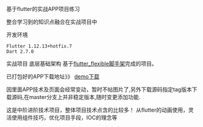 基于flutter的实战APP项目练习

整合学习到的知识点融合在实战项目中

开发环境
```
Flutter 1.12.13+hotfix.7
Dart 2.7.0
```

实战项目 底层基础架构
基于[flutter_flexible脚手架](https://github.com/tec8297729/flutter_flexible "flutter_flexible脚手架")完成的项目。

已打包好的APP下载地址》》
[demo下载](https://github.com/tec8297729/shop_demo_flutter/releases)

因里面APP技术及页面会经常变动，暂时不帖图片了,另外下载源码指定tag版本下载源码,在master分支上并非稳定版本,随时变更添加功能.

这是中阶进阶技术项目，整体项目技术点含的比较多！
从flutter的动画使用，灵活使用组件技巧，优化项目手段，IOC的理念等
